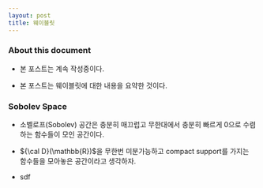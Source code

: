 ```yaml
---
layout: post 
title: 웨이블릿 
---
```


### About this document
- 본 포스트는 계속 작성중이다. 

- 본 포스트는 웨이블릿에 대한 내용을 요약한 것이다. 

### Sobolev Space

- 소벨로프(Sobolev) 공간은 충분히 매끄럽고 무한대에서 충분히 빠르게 0으로 수렴하는 함수들이 모인 공간이다. 

- ${\cal D}(\mathbb{R})$을 무한번 미분가능하고 compact support를 가지는 함수들을 모아놓은 공간이라고 생각하자. 

- sdf
